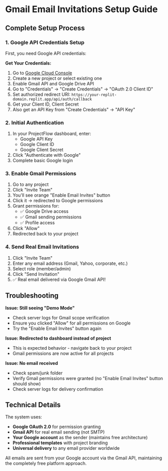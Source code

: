 # Gmail Email Invitations Setup Guide

## Complete Setup Process

### 1. Google API Credentials Setup
First, you need Google API credentials:

**Get Your Credentials:**
1. Go to [Google Cloud Console](https://console.cloud.google.com/)
2. Create a new project or select existing one
3. Enable Gmail API and Google Drive API
4. Go to "Credentials" → "Create Credentials" → "OAuth 2.0 Client ID"
5. Set authorized redirect URI: `https://your-replit-domain.replit.app/api/auth/callback`
6. Get your Client ID, Client Secret
7. Also get an API Key from "Create Credentials" → "API Key"

### 2. Initial Authentication
1. In your ProjectFlow dashboard, enter:
   - Google API Key
   - Google Client ID  
   - Google Client Secret
2. Click "Authenticate with Google"
3. Complete basic Google login

### 3. Enable Gmail Permissions
1. Go to any project
2. Click "Invite Team"
3. You'll see orange "Enable Email Invites" button
4. Click it → redirected to Google permissions
5. Grant permissions for:
   - ✅ Google Drive access
   - ✅ Gmail sending permissions  
   - ✅ Profile access
6. Click "Allow"
7. Redirected back to your project

### 4. Send Real Email Invitations
1. Click "Invite Team"
2. Enter any email address (Gmail, Yahoo, corporate, etc.)
3. Select role (member/admin)
4. Click "Send Invitation"
5. ✅ Real email delivered via Google Gmail API!

## Troubleshooting

**Issue: Still seeing "Demo Mode"**
- Check server logs for Gmail scope verification
- Ensure you clicked "Allow" for all permissions on Google
- Try the "Enable Email Invites" button again

**Issue: Redirected to dashboard instead of project**
- This is expected behavior - navigate back to your project
- Gmail permissions are now active for all projects

**Issue: No email received**
- Check spam/junk folder
- Verify Gmail permissions were granted (no "Enable Email Invites" button should show)
- Check server logs for delivery confirmation

## Technical Details

The system uses:
- **Google OAuth 2.0** for permission granting
- **Gmail API** for real email sending (not SMTP)
- **Your Google account** as the sender (maintains free architecture)
- **Professional templates** with project branding
- **Universal delivery** to any email provider worldwide

All emails are sent from your Google account via the Gmail API, maintaining the completely free platform approach.
